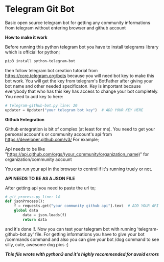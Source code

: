 # Telegram Git Bot

Basic open source telegram bot for getting any community informations from telegram without entering browser and github account

**How to make it work**

Before running this python telegram bot you have to install telegrams library which is official for python;

```sh
pip3 install python-telegram-bot
```
then follow telegram bot creation tutorial from https://core.telegram.org/bots because you will need bot key to make this bot work. You will get the key from telegram's BotFather after giving your bot name and other needed specificaton. Key is important because everybody that who has this key has access to change your bot completely. You need to add key to here:

```py
# telegram-github-bot.py line: 20
updater = Updater("your telegram bot key")	# ADD YOUR KEY HERE
```

**Github Entegration**

Github entegration is bit of complex (at least for me).
You need to get your personal account's or community account's api from https://developer.github.com/v3/
For example;


Api needs to be like "https://api.github.com/orgs/(your_community/organization_name)" for organization/community account

You can run your api in the browser to control if it's running truely or not.

**API NEEDS TO BE AS A JSON FILE**

After getting api you need to paste the url to;

```py
# git_process.py line: 14
def jsonProcess():
	f = requests.get("your community github api").text 	# ADD YOUR API HERE
	global data
    	data = json.loads(f)
    	return data
```
and it's done !!.
Now you can test your telegram bot with running 'telegram-github-bot.py' file. 
For getting informations you have to give your bot /commands command and also you can give your bot /dog command to see silly, cute, awesome dog pics :)

***This file wrote with python3 and it's highly recommended for avoid errors***
